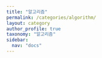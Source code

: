 ```yaml
---
title: "알고리즘"
permalink: /categories/algorithm/
layout: category
author_profile: true
taxonomy: "알고리즘"
sidebar:
  nav: "docs"
---
```

